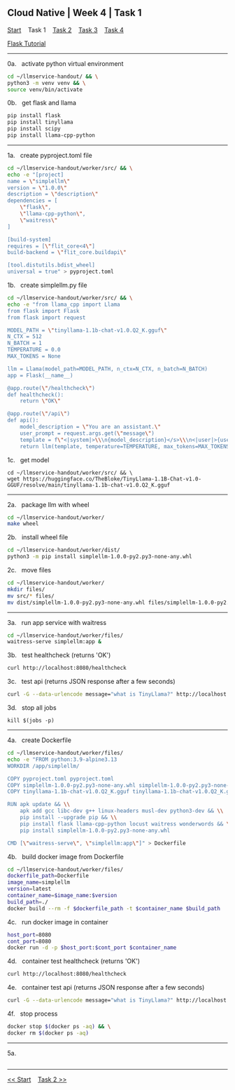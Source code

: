 ## Cloud Native | Week 4 | Task 1

[Start](https://github.com/AFC-AI2C-Cohort-04/coleman-code/blob/main/cloud_native/week_4/start.md)    Task 1    [Task 2](https://github.com/AFC-AI2C-Cohort-04/coleman-code/blob/main/cloud_native/week_4/task_2.md)    [Task 3](https://github.com/AFC-AI2C-Cohort-04/coleman-code/blob/main/cloud_native/week_4/task_3.md)    [Task 4](https://github.com/AFC-AI2C-Cohort-04/coleman-code/blob/main/cloud_native/week_4/task_4.md)

[Flask Tutorial](https://github.com/AFC-AI2C-Cohort-04/coleman-code/blob/main/tutorials/flask.md)

---

0a.   activate python virtual environment
``` bash
cd ~/llmservice-handout/ && \
python3 -m venv venv && \
source venv/bin/activate
```

0b.   get flask and llama
``` bash
pip install flask
pip install tinyllama
pip install scipy
pip install llama-cpp-python
```

---

1a.   create pyproject.toml file
``` bash
cd ~/llmservice-handout/worker/src/ && \
echo -e "[project]
name = \"simplellm\"
version = \"1.0.0\"
description = \"description\"
dependencies = [
    \"flask\",
    \"llama-cpp-python\",
    \"waitress\"
]

[build-system]
requires = [\"flit_core<4\"]
build-backend = \"flit_core.buildapi\"

[tool.distutils.bdist_wheel]
universal = true" > pyproject.toml
```

1b.   create simplellm.py file
``` bash
cd ~/llmservice-handout/worker/src/ && \
echo -e "from llama_cpp import Llama
from flask import Flask
from flask import request

MODEL_PATH = \"tinyllama-1.1b-chat-v1.0.Q2_K.gguf\"
N_CTX = 512
N_BATCH = 1
TEMPERATURE = 0.0
MAX_TOKENS = None

llm = Llama(model_path=MODEL_PATH, n_ctx=N_CTX, n_batch=N_BATCH)
app = Flask(__name__)

@app.route(\"/healthcheck\")
def healthcheck():
    return \"OK\"

@app.route(\"/api\")
def api():
    model_description = \"You are an assistant.\"
    user_prompt = request.args.get(\"message\")
    template = f\"<|system|>\\\n{model_description}</s>\\\n<|user|>{user_prompt}</s><|assistant|>\"
    return llm(template, temperature=TEMPERATURE, max_tokens=MAX_TOKENS)" > simplellm.py
```

1c.   get model
```
cd ~/llmservice-handout/worker/src/ && \
wget https://huggingface.co/TheBloke/TinyLlama-1.1B-Chat-v1.0-GGUF/resolve/main/tinyllama-1.1b-chat-v1.0.Q2_K.gguf
```

---

2a.   package llm with wheel
``` bash
cd ~/llmservice-handout/worker/
make wheel
```

2b.   install wheel file
``` bash
cd ~/llmservice-handout/worker/dist/
python3 -m pip install simplellm-1.0.0-py2.py3-none-any.whl
```

2c.   move files
``` bash
cd ~/llmservice-handout/worker/
mkdir files/
mv src/* files/
mv dist/simplellm-1.0.0-py2.py3-none-any.whl files/simplellm-1.0.0-py2.py3-none-any.whl
```

---

3a.   run app service with waitress
``` bash
cd ~/llmservice-handout/worker/files/
waitress-serve simplellm:app &
```

3b.   test healthcheck (returns 'OK')
``` bash
curl http://localhost:8080/healthcheck
```

3c.   test api (returns JSON response after a few seconds)
``` bash
curl -G --data-urlencode message="what is TinyLlama?" http://localhost:8080/api
```

3d.   stop all jobs
```
kill $(jobs -p)
```

---

4a.   create Dockerfile
``` bash
cd ~/llmservice-handout/worker/files/
echo -e "FROM python:3.9-alpine3.13
WORKDIR /app/simplellm/

COPY pyproject.toml pyproject.toml
COPY simplellm-1.0.0-py2.py3-none-any.whl simplellm-1.0.0-py2.py3-none-any.whl
COPY tinyllama-1.1b-chat-v1.0.Q2_K.gguf tinyllama-1.1b-chat-v1.0.Q2_K.gguf

RUN apk update && \\
    apk add gcc libc-dev g++ linux-headers musl-dev python3-dev && \\
    pip install --upgrade pip && \\
    pip install flask llama-cpp-python locust waitress wonderwords && \\
    pip install simplellm-1.0.0-py2.py3-none-any.whl

CMD [\"waitress-serve\", \"simplellm:app\"]" > Dockerfile
```

4b.   build docker image from Dockerfile
``` bash
cd ~/llmservice-handout/worker/files/
dockerfile_path=Dockerfile
image_name=simplellm
version=latest
container_name=$image_name:$version
build_path=./
docker build --rm -f $dockerfile_path -t $container_name $build_path
```

4c.   run docker image in container
``` bash
host_port=8080
cont_port=8080
docker run -d -p $host_port:$cont_port $container_name
```

4d.   container test healthcheck (returns 'OK')
``` bash
curl http://localhost:8080/healthcheck
```

4e.   container test api (returns JSON response after a few seconds)
``` bash
curl -G --data-urlencode message="what is TinyLlama?" http://localhost:8080/api
```

4f.   stop process
``` bash
docker stop $(docker ps -aq) && \
docker rm $(docker ps -aq)
```

---

5a.   
``` bash

```

---

[<< Start](https://github.com/AFC-AI2C-Cohort-04/coleman-code/blob/main/cloud_native/week_4/start.md)    [Task 2 >>](https://github.com/AFC-AI2C-Cohort-04/coleman-code/blob/main/cloud_native/week_4/task_2.md)
